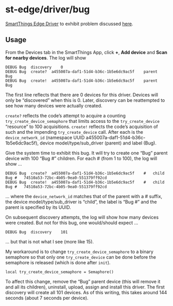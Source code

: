 # st-edge/driver/bug

[SmartThings Edge Driver](https://community.smartthings.com/t/preview-smartthings-managed-edge-device-drivers)
to exhibit problem discussed [here](https://community.smartthings.com/t/try-create-device-though-device-may-be-added-not-always-init-ed).

## Usage

From the Devices tab in the SmartThings App, click **+**, **Add device** and **Scan for nearby devices**.
The log will show

```
DEBUG Bug  discovery	0
DEBUG Bug  create?	a455007a-daf1-51d4-b36c-1b5e6dc9ac5f	parent	Bug
DEBUG Bug  create!	a455007a-daf1-51d4-b36c-1b5e6dc9ac5f	parent	Bug
```

The first line reflects that there are 0 devices for this driver.
Devices will only be “discovered” when this is 0.
Later, discovery can be reattempted to see how many devices were actually created.

`create?` reflects the code’s attempt to acquire a counting `try_create_device_semaphore` that limits access to the `try_create_device` “resource” to 100 acquisitions.
`create!` reflects the code’s acquisition of such and the impending `try_create_device` call.
After each is the `device_network_id` (namespace UUID a455007a-daf1-51d4-b36c-1b5e6dc9ac5f), device model/type/sub_driver (parent) and label (Bug).

Give the system time to exhibit this bug.
It will try to create one “Bug” parent device with 100 “Bug #” children.
For each # (from 1 to 100), the log will show …

```
DEBUG Bug  create?	a455007a-daf1-51d4-b36c-1b5e6dc9ac5f	#	child	Bug #	74510a53-72bc-4b05-9ea0-551379ff92cd
DEBUG Bug  create!	a455007a-daf1-51d4-b36c-1b5e6dc9ac5f	#	child	Bug #	74510a53-72bc-4b05-9ea0-551379ff92cd
```

… where
the `device_network_id` matches that of the parent with a # suffix, the device model/type/sub_driver is “child”, the label is “Bug #” and the parent is specified by its UUID.

On subsequent discovery attempts, the log will show how many devices were created.
But not for this bug, one would/should expect …

```
DEBUG Bug  discovery	101
```

… but that is not what I see (more like 15).

My workaround is to change `try_create_device_semaphore` to a binary semaphore so that only one `try_create_device` can be done before the semaphore is released (which is done after `init`).

```
local try_create_device_semaphore = Semaphore()
```

To affect this change, remove the “Bug” parent device (this will remove it and all its children), uninstall, upload, assign and install this driver.
The first discovery will create all 101 devices.
As of this writing, this takes around 144 seconds (about 7 seconds per device).
